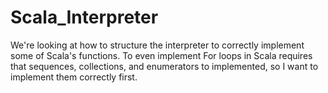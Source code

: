 # Scala_Interpreter
We're looking at how to structure the interpreter to correctly implement some of Scala's functions. To even implement For loops in Scala requires that sequences, collections, and enumerators to implemented, so I want to implement them correctly first.
